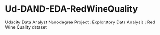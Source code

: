 # Ud-DAND-EDA-RedWineQuality
Udacity Data Analyst Nanodegree Project : Exploratory Data Analysis : Red Wine Quality dataset
